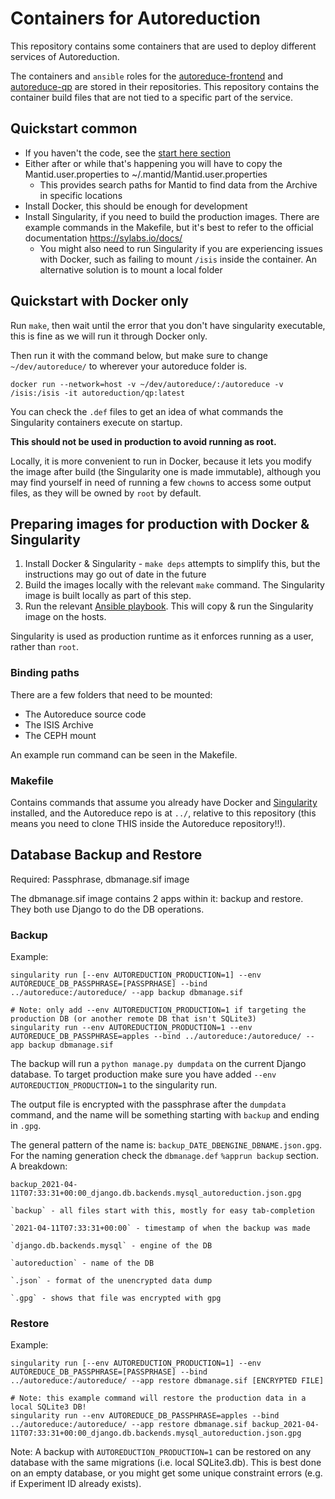 # Containers for Autoreduction

This repository contains some containers that are used to deploy different services of Autoreduction.

The containers and `ansible` roles for the [autoreduce-frontend](https://github.com/autoreduction/autoreduce-frontend) and [autoreduce-qp](https://github.com/autoreduction/autoreduce) are stored in their repositories. This repository contains the container build files that are not tied to a specific part of the service.

## Quickstart common
- If you haven't the code, see the [start here section](https://github.com/autoreduction/autoreduce/wiki/Start-here-(getting-the-code---installation)#getting-the-code)
- Either after or while that's happening you will have to copy the Mantid.user.properties to ~/.mantid/Mantid.user.properties
  - This provides search paths for Mantid to find data from the Archive in specific locations
- Install Docker, this should be enough for development
- Install Singularity, if you need to build the production images. There are example commands in the Makefile, but it's best to refer to the official documentation https://sylabs.io/docs/
  - You might also need to run Singularity if you are experiencing issues with Docker, such as failing to mount `/isis` inside the container. An alternative solution is to mount a local folder

## Quickstart with Docker only
Run `make`, then wait until the error that you don't have singularity executable, this is fine as we will run it through Docker only.

Then run it with the command below, but make sure to change `~/dev/autoreduce/` to wherever your autoreduce folder is.
```
docker run --network=host -v ~/dev/autoreduce/:/autoreduce -v /isis:/isis -it autoreduction/qp:latest
```

You can check the `.def` files to get an idea of what commands the Singularity containers execute on startup.

**This should not be used in production to avoid running as root.**

Locally, it is more convenient to run in Docker, because it lets you modify the image after build (the Singularity one is made immutable),
although you may find yourself in need of running a few `chown`s to access some output files, as they will be owned by `root` by default.

## Preparing images for production with Docker & Singularity
1. Install Docker & Singularity - `make deps` attempts to simplify this, but the instructions may go out of date in the future
2. Build the images locally with the relevant `make` command. The Singularity image is built locally as part of this step.
3. Run the relevant [Ansible playbook](https://github.com/autoreduction/ansible). This will copy & run the Singularity image on the hosts.

Singularity is used as production runtime as it enforces running as a user, rather than `root`.

### Binding paths
There are a few folders that need to be mounted:
- The Autoreduce source code
- The ISIS Archive
- The CEPH mount

An example run command can be seen in the Makefile.

### Makefile
Contains commands that assume you already have Docker and [Singularity](https://sylabs.io/guides/3.7/user-guide/quick_start.html#install-system-dependencies)
installed, and the Autoreduce repo is at `../`, relative to this repository (this means you need to clone THIS inside the Autoreduce repository!!).

## Database Backup and Restore
Required: Passphrase, dbmanage.sif image

The dbmanage.sif image contains 2 apps within it: backup and restore. They both use Django to do the DB operations.

### Backup
Example:

```
singularity run [--env AUTOREDUCTION_PRODUCTION=1] --env AUTOREDUCE_DB_PASSPHRASE=[PASSPRHASE] --bind ../autoreduce:/autoreduce/ --app backup dbmanage.sif

# Note: only add --env AUTOREDUCTION_PRODUCTION=1 if targeting the production DB (or another remote DB that isn't SQLite3)
singularity run --env AUTOREDUCTION_PRODUCTION=1 --env AUTOREDUCE_DB_PASSPHRASE=apples --bind ../autoreduce:/autoreduce/ --app backup dbmanage.sif
```

The backup will run a `python manage.py dumpdata` on the current Django database. To target production make sure you have added `--env AUTOREDUCTION_PRODUCTION=1` to the singularity run.

The output file is encrypted with the passphrase after the `dumpdata` command, and the name will be something starting with `backup` and ending in `.gpg`.

The general pattern of the name is: `backup_DATE_DBENGINE_DBNAME.json.gpg`. For the naming generation check the `dbmanage.def` `%apprun backup` section. A breakdown:

```
backup_2021-04-11T07:33:31+00:00_django.db.backends.mysql_autoreduction.json.gpg

`backup` - all files start with this, mostly for easy tab-completion

`2021-04-11T07:33:31+00:00` - timestamp of when the backup was made

`django.db.backends.mysql` - engine of the DB

`autoreduction` - name of the DB

`.json` - format of the unencrypted data dump

`.gpg` - shows that file was encrypted with gpg
```


### Restore

Example:

```
singularity run [--env AUTOREDUCTION_PRODUCTION=1] --env AUTOREDUCE_DB_PASSPHRASE=[PASSPRHASE] --bind ../autoreduce:/autoreduce/ --app restore dbmanage.sif [ENCRYPTED FILE]

# Note: this example command will restore the production data in a local SQLite3 DB!
singularity run --env AUTOREDUCE_DB_PASSPHRASE=apples --bind ../autoreduce:/autoreduce/ --app restore dbmanage.sif backup_2021-04-11T07:33:31+00:00_django.db.backends.mysql_autoreduction.json.gpg
```

Note: A backup with `AUTOREDUCTION_PRODUCTION=1` can be restored on any database with the same migrations (i.e. local SQLite3.db).
This is best done on an empty database, or you might get some unique constraint errors (e.g. if Experiment ID already exists).

